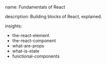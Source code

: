 name: Fundamentals of React

description: Building blocks of React, explained.

insights:
  - the-react-element
  - the-react-component
  - what-are-props
  - what-is-state
  - functional-components